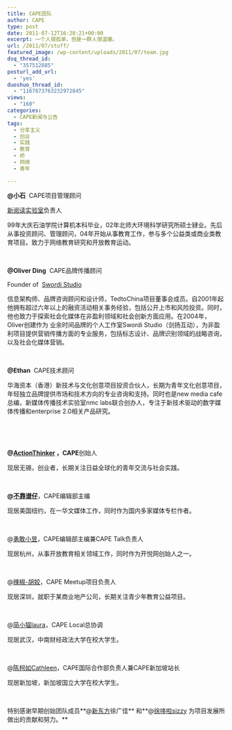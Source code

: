 ```yaml
---
title: CAPE团队
author: CAPE
type: post
date: 2011-07-12T16:28:21+00:00
excerpt: 一个人很孤单，但是一群人很温暖。
url: /2011/07/stuff/
featured_image: /wp-content/uploads/2011/07/team.jpg
dsq_thread_id:
  - "357512885"
posturl_add_url:
  - 'yes'
duoshuo_thread_id:
  - "1167873763232972845"
views:
  - "160"
categories:
  - CAPE新闻与公告
tags:
  - 分享主义
  - 创业
  - 实践
  - 教育
  - 桥
  - 网络
  - 青年

---
```

**@小石**  CAPE项目管理顾问

[新阅读实验室][1]负责人

99<wbr />年大庆石油学院计算机本科毕业，<wbr />02年北师大环境科学研究所硕士<wbr />肄业。先后从事投资顾问、管理顾<wbr />问，04年开始从事教育工作，参<wbr />与多个公益类或商业类教育项目。<wbr />致力于网络教育研究和开放教育运<wbr />动。

&nbsp;

**@Oliver Ding**  CAPE品牌传播顾问

Founder of  [Swordi Studio][2]

信息架构师、品牌咨询顾问和设计师，TedtoChina项目董事会成员。自2001年起他拥有超过六年以上的融资活动相关事务经验，包括公开上市和风险投资。同时，他也致力于探索社会化媒体在非盈利领域和社会创新方面应用。在2004年，Oliver创建作为 业余时间品牌的个人工作室Swordi Studio（剑扬互动），为非盈利项目提供营销传播方面的专业服务，包括标志设计、品牌识别领域的战略咨询，以及社会化媒体营销。

&nbsp;

**@Ethan**  CAPE技术顾问

华海资本（香港）新技术与文化创意项目投资合伙人，长期为青年文化创意项目，年轻独立品牌提供市场和技术方向的专业咨询和支持。同时也是new media cafe总编，新媒体传播技术实验室nmc labs联合创办人，专注于新技术驱动的数字媒体传播和enterprise 2.0相关产品研究。

&nbsp;

&nbsp;

**@<a href="http://weibo.com/chenluaihr" target="_blank">ActionThinker</a> ，CAPE**创始人

<div>
  现居无锡，创业者，长期关注日益全球化的青年交流与社会实践。
</div>

&nbsp;

**@<a href="http://weibo.com/u/2174601124" target="_blank">不靠谱仔</a>**，CAPE编辑部主编

现居美国纽约，在一华文媒体工作，同时作为国内多家媒体专栏作者。

&nbsp;

@<a href="http://weibo.com/emiliaxie" target="_blank">勇敢小昱</a>，CAPE编辑部主编兼CAPE Talk负责人

现居杭州，从事开放教育相关领域工作，同时作为开悦网创始人之一。

&nbsp;

@<a href="http://weibo.com/lajiao613" target="_blank">辣椒-胡姣</a>，CAPE Meetup项目负责人

现居深圳，就职于某商业地产公司，长期关注青少年教育公益项目。

&nbsp;

@<a href="http://weibo.com/janewennie" target="_blank">简小猫laura</a>，CAPE Local总协调

现居武汉，中南财经政法大学在校大学生。

&nbsp;

@<a href="http://weibo.com/cckeru" target="_blank">陈柯如Cathleen</a>，CAPE国际合作部负责人兼CAPE新加坡站长

现居新加坡，新加坡国立大学在校大学生。

&nbsp;

特别感谢早期创始团队成员**@<a href="http://weibo.com/guangjia" target="_blank">新东方</a>徐广佳** 和**@<a href="http://weibo.com/sizzyxu" target="_blank">徐哆啦sizzy</a> 为项目发展所做出的贡献和努力。**

 [1]: http://simple-education.org/
 [2]: http://en.swordi.com/